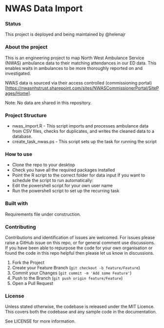 # NWAS Data Import

### Status
This project is deployed and being maintained by @helenajr

### About the project
This is an engineering project to map North West Ambulance Service (NWAS) ambulance data to their matching attendances in our ED data. This enables waits in ambulances to be more thoroughly reported on and investigated.

NWAS data is sourced via their access controlled (commissioning portal)[https://nwasnhstrust.sharepoint.com/sites/NWASCommissionerPortal/SitePages/Home].

Note: No data are shared in this repository.

### Project Structure

* nwas_import.R - This script imports and processes ambulance data from CSV files, checks for duplicates, and writes the cleaned data to a database.
* create_task_nwas.ps - This script sets up the task for running the script

### How to use
* Clone the repo to your desktop
* Check you have all the required packages installed
* Point the R script to the correct folder for data input
If you want to schedule the script to run automatically:
* Edit the powershell script for your own user name
* Run the powershell script to set up the recurring task

### Built with
Requirements file under construction.

### Contributing
Contributions and identification of issues are welcomed. For issues please raise a GitHub issue on this repo, or for general comment use discussions.
If you have been able to repurpose the code for your own organisation or found the code in this repo helpful then please let us know in discussions.

1. Fork the Project
2. Create your Feature Branch (`git checkout -b feature/Feature`)
3. Commit your Changes (`git commit -m 'Add some Feature'`)
4. Push to the Branch (`git push origin feature/Feature`)
5. Open a Pull Request

### License
Unless stated otherwise, the codebase is released under the MIT Licence. This covers both the codebase and any sample code in the documentation.

See LICENSE for more information.
